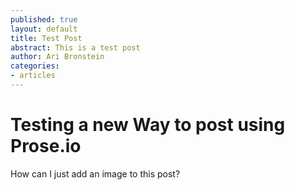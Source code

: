 ```yaml
---
published: true
layout: default
title: Test Post
abstract: This is a test post
author: Ari Bronstein
categories:
- articles
---
```


# Testing a new Way to post using Prose.io

How can I just add an image to this post?
